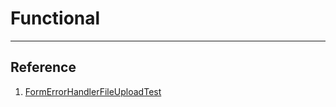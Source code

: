 # Functional
---


## Reference
1. [FormErrorHandlerFileUploadTest](https://github.com/drupal/drupal/blob/8.5.x/core/modules/inline_form_errors/tests/src/Functional/FormErrorHandlerFileUploadTest.php)
